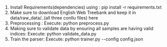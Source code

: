 1. Install Requirements(dependencies) using : pip install -r requirements.txt
2. Make sure to download English Web Treebank and keep it in data/raw_data/..(all three conllu files) here
3. Preprocessing : Execute: python preprocess.py
4. Making sure to validate data by ensuring all samples are having valid indices: Execute: python validate_data.py
5. Train the parser: Execute: python trainer.py --config config.json
